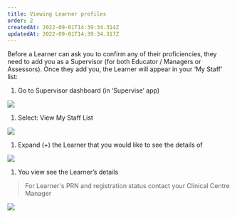 ```yaml
---
title: Viewing Learner profiles
order: 2
createdAt: 2022-09-01T14:39:34.314Z
updatedAt: 2022-09-01T14:39:34.317Z
---
```

Before a Learner can ask you to confirm any of their proficiencies, they need to add you as a Supervisor (for both Educator / Managers or Assessors). Once they add you, the Learner will appear in your ‘My Staff’ list:​

1. Go to Supervisor dashboard (in ‘Supervise’ app) ​

![](/img/as-2-01-Viewing.jpg)

1. Select: View My Staff List​

![](/img/as-2-02-Viewing.jpg)

1. Expand (+) the Learner that you would like to see the details of​

![](/img/as-2-03-Viewing.jpg)

1. You view see the Learner’s details​

> For Learner's PRN and registration status contact your Clinical Centre Manager​

![](/img/as-2-04-Viewing.jpg)